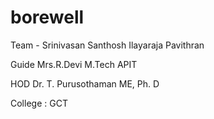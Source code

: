 # borewell

Team - Srinivasan 
Santhosh
Ilayaraja
Pavithran 



Guide
Mrs.R.Devi M.Tech
APIT

HOD
Dr. T. Purusothaman ME, Ph. D

College : GCT 

